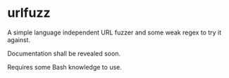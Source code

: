 # urlfuzz
A simple language independent URL fuzzer and some weak regex to try it against.

Documentation shall be revealed soon. 

Requires some Bash knowledge to use.
